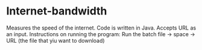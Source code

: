 # Internet-bandwidth
Measures the speed of the internet. Code is written in Java. Accepts URL as an input. 
Instructions on running the program:
Run the batch file -> space -> URL (the file that yiu want to download)
